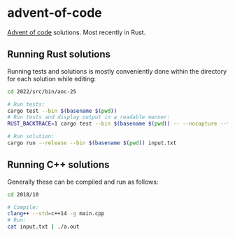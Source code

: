 # advent-of-code
[Advent of code](https://adventofcode.com/) solutions. Most recently in Rust.

## Running Rust solutions
Running tests and solutions is mostly conveniently done within the directory for each solution while editing:
```bash
cd 2022/src/bin/aoc-25

# Run tests:
cargo test --bin $(basename $(pwd))
# Run tests and display output in a readable manner:
RUST_BACKTRACE=1 cargo test --bin $(basename $(pwd)) -- --nocapture --test-threads 1

# Run solution:
cargo run --release --bin $(basename $(pwd)) input.txt
```

## Running C++ solutions
Generally these can be compiled and run as follows:
```bash
cd 2018/10

# Compile:
clang++ --std=c++14 -g main.cpp
# Run:
cat input.txt | ./a.out
```
